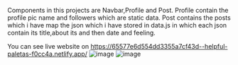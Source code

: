 Components in this projects are Navbar,Profile and Post.
Profile contain the profile pic name and followers which are static data.
Post contains the posts which i have map the json which i have stored in data.js in which each json contain its title,about its and then date and feeling.

You can see live website on https://65577e6d554dd3355a7cf43d--helpful-paletas-f0cc4a.netlify.app/
![image](https://github.com/preyash-dw/Terribly-Tiny-Tales/assets/122265433/781ccd3d-946a-412b-8a4f-c5bb59cedaa0)
![image](https://github.com/preyash-dw/Terribly-Tiny-Tales/assets/122265433/61b223ae-e817-4f30-8463-8b0c8d227e8f)

